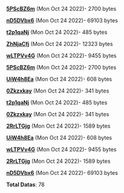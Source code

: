 [**5PScBZ6m**](/data/5PScBZ6m.txt) (Mon Oct 24 2022)- 2700 bytes

[**nD5DVbx6**](/data/nD5DVbx6.txt) (Mon Oct 24 2022)- 69103 bytes

[**t2p1qaNj**](/data/t2p1qaNj.txt) (Mon Oct 24 2022)- 485 bytes

[**ZhNjaCfj**](/data/ZhNjaCfj.txt) (Mon Oct 24 2022)- 12323 bytes

[**wLTPVv4G**](/data/wLTPVv4G.txt) (Mon Oct 24 2022)- 9455 bytes

[**5PScBZ6m**](/data/5PScBZ6m.txt) (Mon Oct 24 2022)- 2700 bytes

[**UiW4h8Ea**](/data/UiW4h8Ea.txt) (Mon Oct 24 2022)- 608 bytes

[**0Zkzxkay**](/data/0Zkzxkay.txt) (Mon Oct 24 2022)- 341 bytes

[**t2p1qaNj**](/data/t2p1qaNj.txt) (Mon Oct 24 2022)- 485 bytes

[**0Zkzxkay**](/data/0Zkzxkay.txt) (Mon Oct 24 2022)- 341 bytes

[**2RrLTGjg**](/data/2RrLTGjg.txt) (Mon Oct 24 2022)- 1589 bytes

[**UiW4h8Ea**](/data/UiW4h8Ea.txt) (Mon Oct 24 2022)- 608 bytes

[**wLTPVv4G**](/data/wLTPVv4G.txt) (Mon Oct 24 2022)- 9455 bytes

[**2RrLTGjg**](/data/2RrLTGjg.txt) (Mon Oct 24 2022)- 1589 bytes

[**nD5DVbx6**](/data/nD5DVbx6.txt) (Mon Oct 24 2022)- 69103 bytes

**Total Datas**: 78